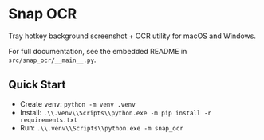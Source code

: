 # Snap OCR

Tray hotkey background screenshot + OCR utility for macOS and Windows.

For full documentation, see the embedded README in `src/snap_ocr/__main__.py`.

## Quick Start
- Create venv: `python -m venv .venv`
- Install: `.\\.venv\\Scripts\\python.exe -m pip install -r requirements.txt`
- Run: `.\\.venv\\Scripts\\python.exe -m snap_ocr`

